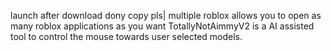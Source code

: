 launch after download dony copy pls|
multiple roblox allows you to open as many roblox applications as you want
TotallyNotAimmyV2 is a AI assisted tool to control the mouse towards user selected models.
